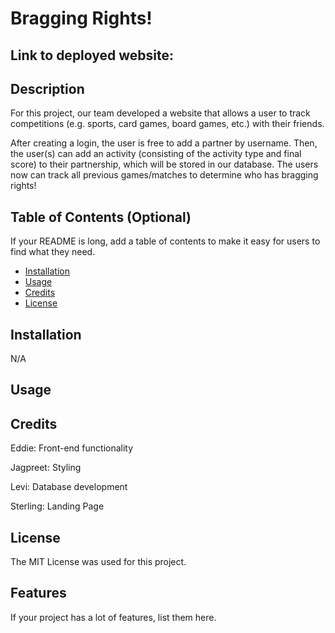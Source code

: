 # Bragging Rights!

## Link to deployed website: 

## Description

For this project, our team developed a website that allows a user to track competitions (e.g. sports, card games, board games, etc.) with their friends. 

After creating a login, the user is free to add a partner by username. Then, the user(s) can add an activity (consisting of the activity type and final score) to their partnership, which will be stored in our database. The users now can track all previous games/matches to determine who has bragging rights!

## Table of Contents (Optional)

If your README is long, add a table of contents to make it easy for users to find what they need.

- [Installation](#installation)
- [Usage](#usage)
- [Credits](#credits)
- [License](#license)

## Installation

N/A

## Usage



## Credits

Eddie: Front-end functionality

Jagpreet: Styling

Levi: Database development

Sterling: Landing Page

## License

The MIT License was used for this project.

## Features

If your project has a lot of features, list them here.